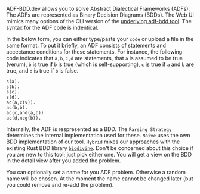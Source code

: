 ADF-BDD.dev allows you to solve Abstract Dialectical Frameworks (ADFs). The ADFs are represented as Binary Decision Diagrams (BDDs).
The Web UI mimics many options of the CLI version of the [underlying adf-bdd tool](https://github.com/ellmau/adf-obdd). The syntax for the ADF code is indentical.

In the below form, you can either type/paste your `code` or upload a file in the same format.
To put it briefly, an ADF consists of statements and accectance conditions for these statements.
For instance, the following code indicates that `a,b,c,d` are statements, that `a` is assumed to be true (verum), `b` is true if `b` is true (which is self-supporting), `c` is true if `a` and `b` are true, and `d` is true if `b` is false.

```
s(a).
s(b).
s(c).
s(d).
ac(a,c(v)).
ac(b,b).
ac(c,and(a,b)).
ac(d,neg(b)).
```

Internally, the ADF is respresented as a BDD.
The `Parsing Strategy` determines the internal implementation used for these. `Naive` uses the own BDD implementation of our tool. `Hybrid` mixes our approaches with the existing Rust BDD library [`biodivine`](https://crates.io/crates/biodivine-lib-bdd). Don't be concerned about this choice if you are new to this tool; just pick either one.
You will get a view on the BDD in the detail view after you added the problem.

You can optionally set a name for you ADF problem. Otherwise a random name will be chosen. At the moment the name cannot be changed later (but you could remove and re-add the problem).
